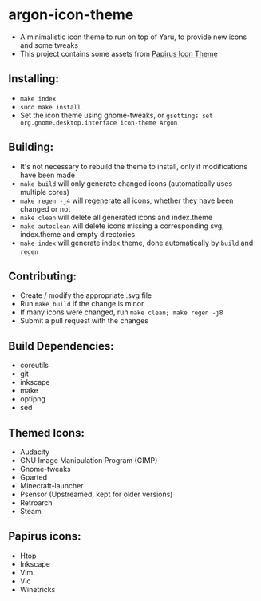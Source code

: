 # argon-icon-theme
  - A minimalistic icon theme to run on top of Yaru, to provide new icons and some tweaks
  - This project contains some assets from [Papirus Icon Theme](https://github.com/PapirusDevelopmentTeam/papirus-icon-theme)

## Installing:
  - `make index`
  - `sudo make install`
  - Set the icon theme using gnome-tweaks, or `gsettings set org.gnome.desktop.interface icon-theme Argon`

## Building:
  - It's not necessary to rebuild the theme to install, only if modifications have been made
  - `make build` will only generate changed icons (automatically uses multiple cores)
  - `make regen -j4` will regenerate all icons, whether they have been changed or not
  - `make clean` will delete all generated icons and index.theme
  - `make autoclean` will delete icons missing a corresponding svg, index.theme and empty directories
  - `make index` will generate index.theme, done automatically by `build` and `regen`

## Contributing:
  - Create / modify the appropriate .svg file
  - Run `make build` if the change is minor
  - If many icons were changed, run `make clean; make regen -j8`
  - Submit a pull request with the changes

## Build Dependencies:
  - coreutils
  - git
  - inkscape
  - make
  - optipng
  - sed

## Themed Icons:
  - Audacity
  - GNU Image Manipulation Program (GIMP)
  - Gnome-tweaks
  - Gparted
  - Minecraft-launcher
  - Psensor (Upstreamed, kept for older versions)
  - Retroarch
  - Steam

## Papirus icons:
  - Htop
  - Inkscape
  - Vim
  - Vlc
  - Winetricks
